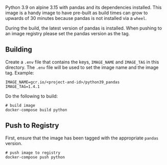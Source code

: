 Python 3.9 on alpine 3.15 with pandas and its dependencies installed. This image is a handy image to
have pre-built as build times can grow to upwards of 30 minutes because pandas is not installed via
a `wheel`.

During the build, the latest version of pandas is installed. When pushing to an image registry
please set the pandas version as the tag.

## Building

Create a `.env` file that contains the keys, `IMAGE_NAME` and `IMAGE_TAG` in this directory.  The
`.env` file will be used to set the image name and the image tag. Example:

```shell
IMAGE_NAME=gcr.io/<project-and-id>/python39_pandas
IMAGE_TAG=1.4.1
```

Do the following to build:

```shell
# build image
docker-compose build python
```

## Push to Registry

First, ensure that the image has been tagged with the appropriate `pandas` version.

```shell
# push image to registry
docker-compose push python
```
